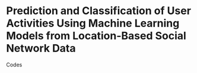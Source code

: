 # Prediction and Classification of User Activities Using Machine Learning Models from Location-Based Social Network Data
 Codes
